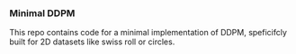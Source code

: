 ### Minimal DDPM

This repo contains code for a minimal implementation of DDPM, speficifcly built for 2D datasets like swiss roll or circles.